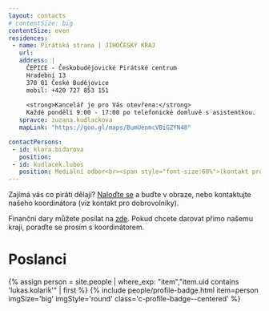 ```yaml
---
layout: contacts
# contentSize: big
contentSize: even
residences:
 - name: Pirátská strana | JIHOČESKÝ KRAJ
   url:
   address: |
     ČEPICE - Českobudějovické Pirátské centrum
     Hradební 13
     370 01 České Budějovice
     mobil: +420 727 853 151
     
     <strong>Kancelář je pro Vás otevřena:</strong>
     Každé pondělí 9:00 - 17:00 po telefonické domluvě s asistentkou.
   spravce: zuzana.kudlackova
   mapLink: "https://goo.gl/maps/BumUenmcVBiGZYN48"

contactPersons:
 - id: klara.bidarova
   position:    
 - id: kudlacek.lubos
   position: Mediální odbor<br><span style="font-size:60%">(kontakt pro novináře)</span>
---
```



Zajímá vás co piráti dělají? [Naloďte se](https://nalodeni.pirati.cz/) a buďte v obraze, nebo kontaktujte našeho koordinátora (viz kontakt pro dobrovolníky).

Finanční dary můžete posílat na [zde](https://dary.pirati.cz).
Pokud chcete darovat přimo našemu kraji, poraďte se prosím s koordinátorem.

<div class="o-section-header o-section-header--indented">
  <h1 class="t-h2-alt">Poslanci</h1>
</div>

{% assign person = site.people | where_exp: "item","item.uid contains 'lukas.kolarik'" | first  %}
{% include people/profile-badge.html item=person imgSize='big' imgStyle='round' class='c-profile-badge--centered' %}

